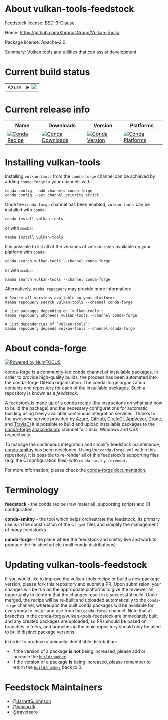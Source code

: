 About vulkan-tools-feedstock
============================

Feedstock license: [BSD-3-Clause](https://github.com/conda-forge/vulkan-tools-feedstock/blob/main/LICENSE.txt)

Home: https://github.com/KhronosGroup/Vulkan-Tools/

Package license: Apache-2.0

Summary: Vulkan tools and utilities that can assist development

Current build status
====================


<table>
    
  <tr>
    <td>Azure</td>
    <td>
      <details>
        <summary>
          <a href="https://dev.azure.com/conda-forge/feedstock-builds/_build/latest?definitionId=19657&branchName=main">
            <img src="https://dev.azure.com/conda-forge/feedstock-builds/_apis/build/status/vulkan-tools-feedstock?branchName=main">
          </a>
        </summary>
        <table>
          <thead><tr><th>Variant</th><th>Status</th></tr></thead>
          <tbody><tr>
              <td>linux_64</td>
              <td>
                <a href="https://dev.azure.com/conda-forge/feedstock-builds/_build/latest?definitionId=19657&branchName=main">
                  <img src="https://dev.azure.com/conda-forge/feedstock-builds/_apis/build/status/vulkan-tools-feedstock?branchName=main&jobName=linux&configuration=linux%20linux_64_" alt="variant">
                </a>
              </td>
            </tr><tr>
              <td>win_64</td>
              <td>
                <a href="https://dev.azure.com/conda-forge/feedstock-builds/_build/latest?definitionId=19657&branchName=main">
                  <img src="https://dev.azure.com/conda-forge/feedstock-builds/_apis/build/status/vulkan-tools-feedstock?branchName=main&jobName=win&configuration=win%20win_64_" alt="variant">
                </a>
              </td>
            </tr>
          </tbody>
        </table>
      </details>
    </td>
  </tr>
</table>

Current release info
====================

| Name | Downloads | Version | Platforms |
| --- | --- | --- | --- |
| [![Conda Recipe](https://img.shields.io/badge/recipe-vulkan--tools-green.svg)](https://anaconda.org/conda-forge/vulkan-tools) | [![Conda Downloads](https://img.shields.io/conda/dn/conda-forge/vulkan-tools.svg)](https://anaconda.org/conda-forge/vulkan-tools) | [![Conda Version](https://img.shields.io/conda/vn/conda-forge/vulkan-tools.svg)](https://anaconda.org/conda-forge/vulkan-tools) | [![Conda Platforms](https://img.shields.io/conda/pn/conda-forge/vulkan-tools.svg)](https://anaconda.org/conda-forge/vulkan-tools) |

Installing vulkan-tools
=======================

Installing `vulkan-tools` from the `conda-forge` channel can be achieved by adding `conda-forge` to your channels with:

```
conda config --add channels conda-forge
conda config --set channel_priority strict
```

Once the `conda-forge` channel has been enabled, `vulkan-tools` can be installed with `conda`:

```
conda install vulkan-tools
```

or with `mamba`:

```
mamba install vulkan-tools
```

It is possible to list all of the versions of `vulkan-tools` available on your platform with `conda`:

```
conda search vulkan-tools --channel conda-forge
```

or with `mamba`:

```
mamba search vulkan-tools --channel conda-forge
```

Alternatively, `mamba repoquery` may provide more information:

```
# Search all versions available on your platform:
mamba repoquery search vulkan-tools --channel conda-forge

# List packages depending on `vulkan-tools`:
mamba repoquery whoneeds vulkan-tools --channel conda-forge

# List dependencies of `vulkan-tools`:
mamba repoquery depends vulkan-tools --channel conda-forge
```


About conda-forge
=================

[![Powered by
NumFOCUS](https://img.shields.io/badge/powered%20by-NumFOCUS-orange.svg?style=flat&colorA=E1523D&colorB=007D8A)](https://numfocus.org)

conda-forge is a community-led conda channel of installable packages.
In order to provide high-quality builds, the process has been automated into the
conda-forge GitHub organization. The conda-forge organization contains one repository
for each of the installable packages. Such a repository is known as a *feedstock*.

A feedstock is made up of a conda recipe (the instructions on what and how to build
the package) and the necessary configurations for automatic building using freely
available continuous integration services. Thanks to the awesome service provided by
[Azure](https://azure.microsoft.com/en-us/services/devops/), [GitHub](https://github.com/),
[CircleCI](https://circleci.com/), [AppVeyor](https://www.appveyor.com/),
[Drone](https://cloud.drone.io/welcome), and [TravisCI](https://travis-ci.com/)
it is possible to build and upload installable packages to the
[conda-forge](https://anaconda.org/conda-forge) [anaconda.org](https://anaconda.org/)
channel for Linux, Windows and OSX respectively.

To manage the continuous integration and simplify feedstock maintenance,
[conda-smithy](https://github.com/conda-forge/conda-smithy) has been developed.
Using the ``conda-forge.yml`` within this repository, it is possible to re-render all of
this feedstock's supporting files (e.g. the CI configuration files) with ``conda smithy rerender``.

For more information, please check the [conda-forge documentation](https://conda-forge.org/docs/).

Terminology
===========

**feedstock** - the conda recipe (raw material), supporting scripts and CI configuration.

**conda-smithy** - the tool which helps orchestrate the feedstock.
                   Its primary use is in the construction of the CI ``.yml`` files
                   and simplify the management of *many* feedstocks.

**conda-forge** - the place where the feedstock and smithy live and work to
                  produce the finished article (built conda distributions)


Updating vulkan-tools-feedstock
===============================

If you would like to improve the vulkan-tools recipe or build a new
package version, please fork this repository and submit a PR. Upon submission,
your changes will be run on the appropriate platforms to give the reviewer an
opportunity to confirm that the changes result in a successful build. Once
merged, the recipe will be re-built and uploaded automatically to the
`conda-forge` channel, whereupon the built conda packages will be available for
everybody to install and use from the `conda-forge` channel.
Note that all branches in the conda-forge/vulkan-tools-feedstock are
immediately built and any created packages are uploaded, so PRs should be based
on branches in forks, and branches in the main repository should only be used to
build distinct package versions.

In order to produce a uniquely identifiable distribution:
 * If the version of a package **is not** being increased, please add or increase
   the [``build/number``](https://docs.conda.io/projects/conda-build/en/latest/resources/define-metadata.html#build-number-and-string).
 * If the version of a package **is** being increased, please remember to return
   the [``build/number``](https://docs.conda.io/projects/conda-build/en/latest/resources/define-metadata.html#build-number-and-string)
   back to 0.

Feedstock Maintainers
=====================

* [@JarrettSJohnson](https://github.com/JarrettSJohnson/)
* [@hmaarrfk](https://github.com/hmaarrfk/)
* [@traversaro](https://github.com/traversaro/)

